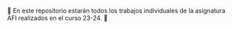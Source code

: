 :mag_right: En este repositorio estarán todos los trabajos individuales de la asignatura AFI realizados en el curso 23-24. :mag_right:
